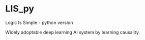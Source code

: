 # LIS_py
Logic Is Simple - python version

Widely adoptable deep learning AI system by learning causality.
